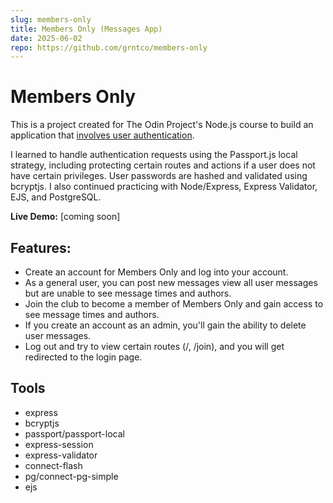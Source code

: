 ```yaml
---
slug: members-only
title: Members Only (Messages App)
date: 2025-06-02
repo: https://github.com/grntco/members-only
---
```


# Members Only

This is a project created for The Odin Project's Node.js course to build an application that [involves user authentication](https://www.theodinproject.com/lessons/node-path-nodejs-members-only).

I learned to handle authentication requests using the Passport.js local strategy, including protecting certain routes and actions if a user does not have certain privileges. User passwords are hashed and validated using bcryptjs. I also continued practicing with Node/Express, Express Validator, EJS, and PostgreSQL.

**Live Demo:** [coming soon]

## Features:

- Create an account for Members Only and log into your account.
- As a general user, you can post new messages view all user messages but are unable to see message times and authors. 
- Join the club to become a member of Members Only and gain access to see message times and authors.
- If you create an account as an admin, you'll gain the ability to delete user messages.
- Log out and try to view certain routes (/, /join), and you will get redirected to the login page.

## Tools

- express
- bcryptjs
- passport/passport-local
- express-session
- express-validator
- connect-flash
- pg/connect-pg-simple
- ejs

